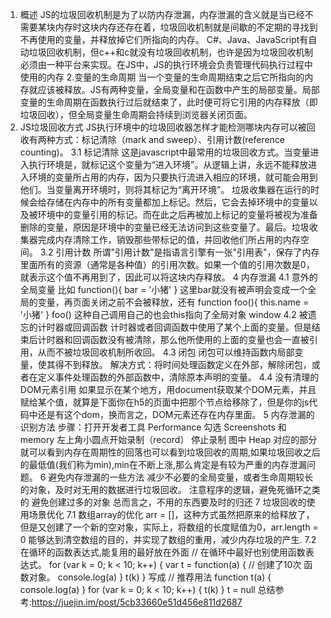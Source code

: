 1. 概述
  JS的垃圾回收机制是为了以防内存泄漏，内存泄漏的含义就是当已经不需要某块内存时这块内存还存在着，垃圾回收机制就是间歇的不定期的寻找到不再使用的变量，并释放掉它们所指向的内存。
C#、Java、JavaScript有自动垃圾回收机制，但c++和c就没有垃圾回收机制，也许是因为垃圾回收机制必须由一种平台来实现。在JS中，JS的执行环境会负责管理代码执行过程中使用的内存
2.变量的生命周期
  当一个变量的生命周期结束之后它所指向的内存就应该被释放。JS有两种变量，全局变量和在函数中产生的局部变量。局部变量的生命周期在函数执行过后就结束了，此时便可将它引用的内存释放（即垃圾回收），但全局变量生命周期会持续到浏览器关闭页面。
3. JS垃圾回收方式
  JS执行环境中的垃圾回收器怎样才能检测哪块内存可以被回收有两种方式：标记清除（mark and sweep）、引用计数(reference counting)。
  3.1 标记清除
    这是javascript中最常用的垃圾回收方式。当变量进入执行环境是，就标记这个变量为“进入环境”。从逻辑上讲，永远不能释放进入环境的变量所占用的内存，因为只要执行流进入相应的环境，就可能会用到他们。当变量离开环境时，则将其标记为“离开环境”。
    垃圾收集器在运行的时候会给存储在内存中的所有变量都加上标记。然后，它会去掉环境中的变量以及被环境中的变量引用的标记。而在此之后再被加上标记的变量将被视为准备删除的变量，原因是环境中的变量已经无法访问到这些变量了。最后。垃圾收集器完成内存清除工作，销毁那些带标记的值，并回收他们所占用的内存空间。
  3.2 引用计数
    所谓"引用计数"是指语言引擎有一张"引用表"，保存了内存里面所有的资源（通常是各种值）的引用次数。如果一个值的引用次数是0，就表示这个值不再用到了，因此可以将这块内存释放。
4 内存泄漏
  4.1 意外的全局变量
    比如 function(){ bar = '小猪' } 这里bar就没有被声明会变成一个全局的变量，再页面关闭之前不会被释放，还有
    function foo(){
      this.name = '小猪'
    }
    foo()
    这种自己调用自己的也会this指向了全局对象 window
  4.2 被遗忘的计时器或回调函数
    计时器或者回调函数中使用了某个上面的变量。但是结束后计时器和回调函数没有被清除，那么他所使用的上面的变量也会一直被引用，从而不被垃圾回收机制所收回。
  4.3 闭包
    闭包可以维持函数内局部变量，使其得不到释放。
    解决方式：将时间处理函数定义在外部，解除闭包，或者在定义事件处理函数的外部函数中，清除原本声明的变量。
  4.4 没有清理的DOM元素引用
    如果显示在某个地方，用document获取某个DOM元素，并且赋给某个值，就算是下面你在h5的页面中把那个节点给移除了，但是你的js代码中还是有这个dom，换而言之，DOM元素还存在内存里面。
5 内存泄漏的识别方法
    步骤：打开开发者工具 Performance
          勾选 Screenshots 和 memory
          左上角小圆点开始录制（record）
          停止录制
    图中 Heap 对应的部分就可以看到内存在周期性的回落也可以看到垃圾回收的周期,如果垃圾回收之后的最低值(我们称为min),min在不断上涨,那么肯定是有较为严重的内存泄漏问题。
6 避免内存泄漏的一些方法
    减少不必要的全局变量，或者生命周期较长的对象，及时对无用的数据进行垃圾回收。
    注意程序的逻辑，避免死循环之类的
    避免创建过多的对象
    总而言之，不用的东西要及时的归还
7 垃圾回收的使用场景优化
  7.1 数组array的优化
        arr = []，这种方式虽然把原来的给释放了，但是又创建了一个新的空对象，实际上，将数组的长度赋值为0，arr.length = 0 能够达到清空数组的目的，并实现了数组的重用，减少内存垃圾的产生.
  7.2 在循环的函数表达式,能复用的最好放在外面
        // 在循环中最好也别使用函数表达式。
        for (var k = 0; k < 10; k++) {
          var t = function(a) {
            // 创建了10次  函数对象。
            console.log(a)
          }
          t(k)
        }
        写成
        // 推荐用法
        function t(a) {
          console.log(a)
        }
        for (var k = 0; k < 10; k++) {
          t(k)
        }
        t = null
总结参考:https://juejin.im/post/5cb33660e51d456e811d2687
